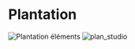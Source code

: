 # Plantation
![Plantation éléments](https://github.com/user-attachments/assets/7035082b-6cb1-4d86-a21c-4f036c9e3228)
![plan_studio](https://github.com/user-attachments/assets/2313fe50-ddd7-4984-83d8-0811140726a0)

<!---
## Référence 

[Plantation](https://tim-montmorency.com/582523-gestion/#/contenus/3_planification/20_plantation/)
--->
